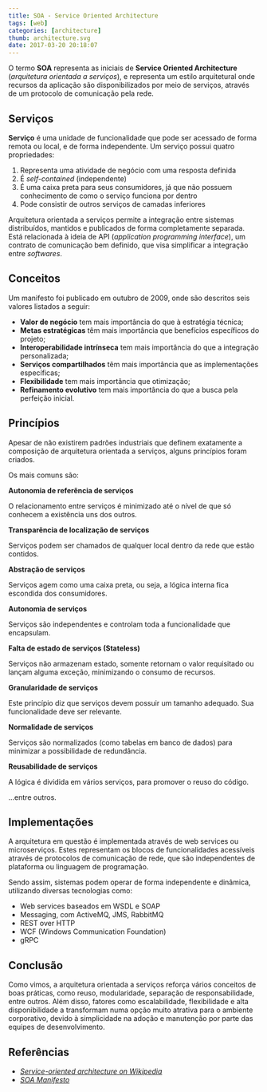 ```yaml
---
title: SOA - Service Oriented Architecture
tags: [web]
categories: [architecture]
thumb: architecture.svg
date: 2017-03-20 20:18:07
---
```


O termo **SOA** representa as iniciais de **Service Oriented Architecture** (*arquitetura orientada a serviços*), e representa um estilo arquitetural onde recursos da aplicação são disponibilizados por meio de serviços, através de um protocolo de comunicação pela rede.

## Serviços

**Serviço** é uma unidade de funcionalidade que pode ser acessado de forma remota ou local, e de forma independente. Um serviço possui quatro propriedades:

1. Representa uma atividade de negócio com uma resposta definida
2. É *self-contained* (independente)
3. É uma caixa preta para seus consumidores, já que não possuem conhecimento de como o serviço funciona por dentro
4. Pode consistir de outros serviços de camadas inferiores

Arquitetura orientada a serviços permite a integração entre sistemas distribuídos, mantidos e publicados de forma completamente separada. Está relacionada à ideia de API (*application programming interface*), um contrato de comunicação bem definido, que visa simplificar a integração entre *softwares*.

## Conceitos

Um manifesto foi publicado em outubro de 2009, onde são descritos seis valores listados a seguir:

- **Valor de negócio** tem mais importância do que à estratégia técnica;
- **Metas estratégicas** têm mais importância que benefícios específicos do projeto;
- **Interoperabilidade intrínseca** tem mais importância do que a integração personalizada;
- **Serviços compartilhados** têm mais importância que as implementações específicas;
- **Flexibilidade** tem mais importância que otimização;
- **Refinamento evolutivo** tem mais importância do que a busca pela perfeição inicial.
 
## Princípios

Apesar de não existirem padrões industriais que definem exatamente a composição de arquitetura orientada a  serviços, alguns princípios foram criados. 

Os mais comuns são:
 
**Autonomia de referência de serviços**

O relacionamento entre serviços é minimizado até o nível de que só conhecem a existência uns dos outros.

**Transparẽncia de localização de serviços**

Serviços podem ser chamados de qualquer local dentro da rede que estão contidos.

**Abstração de serviços**

Serviços agem como uma caixa preta, ou seja, a lógica interna fica escondida dos consumidores.

**Autonomia de serviços**

Serviços são independentes e controlam toda a funcionalidade que encapsulam.

**Falta de estado de serviços (Stateless)**

Serviços não armazenam estado, somente retornam o valor requisitado ou lançam alguma exceção, minimizando o consumo de recursos.

**Granularidade de serviços**

Este princípio diz que serviços devem possuir um tamanho adequado. Sua funcionalidade deve ser relevante.

**Normalidade de serviços**

Serviços são normalizados (como tabelas em banco de dados) para minimizar a possibilidade de redundância.

**Reusabilidade de serviços**

A lógica é dividida em vários serviços, para promover o reuso do código.
 
...entre outros.

## Implementações

A arquitetura em questão é implementada através de web services ou microserviços. Estes representam os blocos de funcionalidades acessíveis através de protocolos de comunicação de rede, que são independentes de plataforma ou linguagem de programação. 

Sendo assim, sistemas podem operar de forma independente e dinâmica, utilizando diversas tecnologias como:

- Web services baseados em WSDL e SOAP
- Messaging, com ActiveMQ, JMS, RabbitMQ
- REST over HTTP
- WCF (Windows Communication Foundation)
- gRPC
 
## Conclusão

Como vimos, a arquitetura orientada a serviços reforça vários conceitos de boas práticas, como reuso, modularidade, separação de responsabilidade, entre outros. Além disso, fatores como escalabilidade, flexibilidade e alta disponibilidade a transformam numa opção muito atrativa para o ambiente corporativo, devido à simplicidade na adoção e manutenção por parte das equipes de desenvolvimento. 
 
## Referências

- [*Service-oriented architecture on Wikipedia*](https://en.wikipedia.org/wiki/Service-oriented_architecture)
- [*SOA Manifesto*](http://soa-manifesto.org/)
